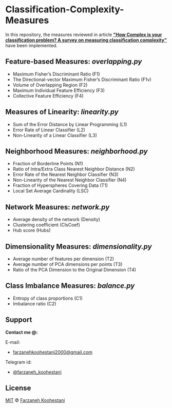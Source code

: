 # Classification-Complexity-Measures

In this repository, the measures reviewed in article [**"How Complex is your classification problem? A survey on measuring classification complexity"**](https://arxiv.org/abs/1808.03591) have been implemented.

## Feature-based Measures: ***overlapping.py***
* Maximum Fisher’s Discriminant Ratio (F1)
* The Directional-vector Maximum Fisher’s Discriminant Ratio (F1v)
* Volume of Overlapping Region (F2)
* Maximum Individual Feature Efficiency (F3)
* Collective Feature Efficiency (F4)


## Measures of Linearity: ***linearity.py***
* Sum of the Error Distance by Linear Programming (L1)
* Error Rate of Linear Classifier (L2)
* Non-Linearity of a Linear Classifier (L3)


## Neighborhood Measures: ***neighborhood.py***
* Fraction of Borderline Points (N1)
* Ratio of Intra/Extra Class Nearest Neighbor Distance (N2)
* Error Rate of the Nearest Neighbor Classifier (N3)
* Non-Linearity of the Nearest Neighbor Classifier (N4)
* Fraction of Hyperspheres Covering Data (T1)
* Local Set Average Cardinality (LSC)


## Network Measures: ***network.py***
* Average density of the network (Density)
* Clustering coefficient (ClsCoef)
* Hub score (Hubs)


## Dimensionality Measures: ***dimensionality.py***
* Average number of features per dimension (T2)
* Average number of PCA dimensions per points (T3)
* Ratio of the PCA Dimension to the Original Dimension (T4)


## Class Imbalance Measures: ***balance.py***
* Entropy of class proportions (C1)
* Imbalance ratio (C2)


## Support

**Contact me @:**

E-mail:

* farzanehkoohestani2000@gmail.com

Telegram id:

* [@farzaneh_koohestani](https://t.me/farzaneh_koohestani)

## License
[MIT](https://github.com/farkoo/Classification-Complexity-Measures/blob/master/LICENSE)
&#0169; 
[Farzaneh Koohestani](https://github.com/farkoo)

